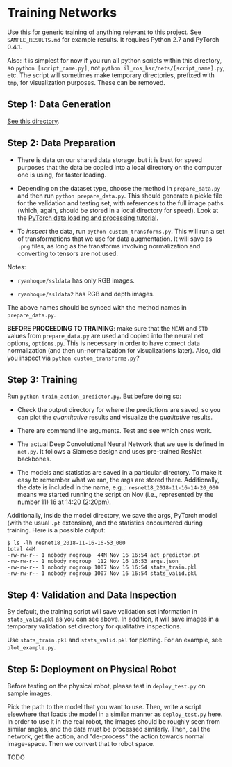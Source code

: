 # Training Networks

Use this for generic training of anything relevant to this project. See
`SAMPLE_RESULTS.md` for example results. It requires Python 2.7 and PyTorch
0.4.1.

Also: it is simplest for now if you run all python scripts within this
directory, so `python [script_name.py]`, not `python
il_ros_hsr/nets/[script_name].py`, etc. The script will sometimes make temporary
directories, prefixed with `tmp`, for visualization purposes. These can be
removed.


## Step 1: Data Generation

[See this directory][1].


## Step 2: Data Preparation

- There is data on our shared data storage, but it is best for speed purposes
  that the data be copied into a local directory on the computer one is using,
  for faster loading.

- Depending on the dataset type, choose the method in `prepare_data.py` and then
  run `python prepare_data.py`. This should generate a pickle file for the
  validation and testing set, with references to the full image paths (which,
  again, should be stored in a local directory for speed). Look at the [PyTorch
  data loading and processing tutorial][2].

- To *inspect* the data, run `python custom_transforms.py`. This will run a set
  of transformations that we use for data augmentation. It will save as `.png`
  files, as long as the transforms involving normalization and converting to
  tensors are not used. 

Notes:

- `ryanhoque/ssldata` has only RGB images.

- `ryanhoque/ssldata2` has RGB and depth images.

The above names should be synced with the method names in `prepare_data.py`.

**BEFORE PROCEEDING TO TRAINING**: make sure that the `MEAN` and `STD` values
from `prepare_data.py` are used and copied into the neural net options,
`options.py`. This is necessary in order to have correct data normalization (and
then un-normalization for visualizations later). Also, did you inspect via
`python custom_transforms.py`?


## Step 3: Training

Run `python train_action_predictor.py`. But before doing so:

- Check the output directory for where the predictions are saved, so you can
  plot the *quantitative* results and visualize the *qualitative* results.
  
- There are command line arguments. Test and see which ones work.

- The actual Deep Convolutional Neural Network that we use is defined in
  `net.py`.  It follows a Siamese design and uses pre-trained ResNet backbones.

- The models and statistics are saved in a particular directory. To make it easy
  to remember what we ran, the args are stored there. Additionally, the date is
  included in the name, e.g.,: `resnet18_2018-11-16-14-20_000` means we started
  running the script on Nov (i.e., represented by the number 11) 16 at 14:20
  (2:20pm).


Additionally, inside the model directory, we save the args, PyTorch model (with
the usual `.pt` extension), and the statistics encountered during training.
Here is a possible output:

```
$ ls -lh resnet18_2018-11-16-16-53_000
total 44M
-rw-rw-r-- 1 nobody nogroup  44M Nov 16 16:54 act_predictor.pt
-rw-rw-r-- 1 nobody nogroup  112 Nov 16 16:53 args.json
-rw-rw-r-- 1 nobody nogroup 1007 Nov 16 16:54 stats_train.pkl
-rw-rw-r-- 1 nobody nogroup 1007 Nov 16 16:54 stats_valid.pkl
```


## Step 4: Validation and Data Inspection

By default, the training script will save validation set information in
`stats_valid.pkl` as you can see above. In addition, it will save images in a
temporary validation set directory for qualitative inspections.

Use `stats_train.pkl` and `stats_valid.pkl` for plotting. For an example, see
`plot_example.py`.


## Step 5: Deployment on Physical Robot

Before testing on the physical robot, please test in `deploy_test.py` on sample
images.

Pick the path to the model that you want to use. Then, write a script
elsewhere that loads the model in a similar manner as `deploy_test.py` here. In
order to use it in the real robot, the images should be roughly seen from
similar angles, and the data must be processed similarly. Then, call the
network, get the action, and "de-process" the action towards normal image-space.
Then we convert that to robot space.

TODO


[1]:https://github.com/BerkeleyAutomation/IL_ROS_HSR/tree/master/scripts/ryan_data_collection
[2]:https://pytorch.org/tutorials/beginner/data_loading_tutorial.html
